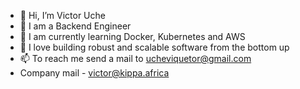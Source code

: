- 👋 Hi, I’m Victor Uche
- 👀 I am a Backend Engineer
- 🌱 I am currently learning Docker, Kubernetes and AWS
- 💞️ I love building robust and scalable software from the bottom up
- 📫 To reach me send a mail to ucheviquetor@gmail.com
- Company mail - victor@kippa.africa

<!---
aggr3550r/aggr3550r is a ✨ special ✨ repository because its `README.md` (this file) appears on your GitHub profile.
You can click the Preview link to take a look at your changes.
--->
